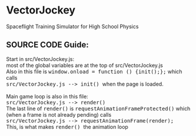 # VectorJockey
<p>Spaceflight Training Simulator for High School Physics</p>

<h2>SOURCE CODE Guide:</h2>

Start in src/VectorJockey.js:<br>
most of the global variables are at the top of src/VectorJockey.js<br>
Also in this file is <tt>window.onload = function () {init();};</tt> which calls <br>
<tt>     src/VectorJockey.js --> init() </tt>when the page is loaded. <br> <br>
Main game loop is also in this file: <br>
<tt>     src/VectorJockey.js --> render() </tt><br>
The last line of <tt>render()</tt> is <tt>requestAnimationFrameProtected()</tt> which (when a frame is not already pending) calls <br>
<tt>     src/VectorJockey.js --> requestAnimationFrame(render); </tt><br>
This, is what makes <tt>render() </tt>the animation loop <br>
